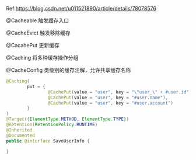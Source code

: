 Ref:https://blog.csdn.net/u011521890/article/details/78078576

@Cacheable 触发缓存入口

@CacheEvict 触发移除缓存

@CacahePut 更新缓存

@Caching 将多种缓存操作分组

@CacheConfig 类级别的缓存注解，允许共享缓存名称

```java
@Caching(
        put = {
                @CachePut(value = "user", key = "\"user_\" + #user.id"),
                @CachePut(value = "user", key = "#user.name"),
                @CachePut(value = "user", key = "#user.account")
        }
)
@Target({ElementType.METHOD, ElementType.TYPE})
@Retention(RetentionPolicy.RUNTIME)
@Inherited
@Documented
public @interface SaveUserInfo {

}
```